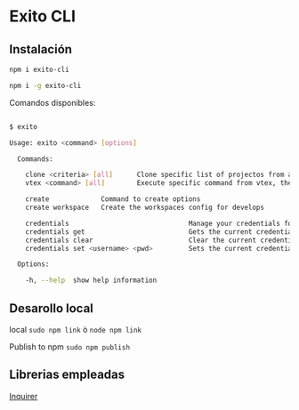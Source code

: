 # Exito CLI

## Instalación

```bash
npm i exito-cli

npm i -g exito-cli
```

Comandos disponibles:

```bash

$ exito

Usage: exito <command> [options]

  Commands:

    clone <criteria> [all]      Clone specific list of projectos from aws, if your add the option <all>, this automatical download all projects found with the specific <criteria>
    vtex <command> [all]        Execute specific command from vtex, the current commands suport is: <link>, <publish>

    create             Command to create options
    create workspace   Create the workspaces config for develops

    credentials                              Manage your credentials for aws
    credentials get                          Gets the current credentials used in aws
    credentials clear                        Clear the current credentials used in aws
    credentials set <username> <pwd>         Sets the current credentials for aws

  Options:

    -h, --help  show help information
```

## Desarollo local

local `sudo npm link` ò `node npm link`

Publish to npm `sudo npm publish`


## Librerias empleadas

[Inquirer](https://www.npmjs.com/package/inquirer)
